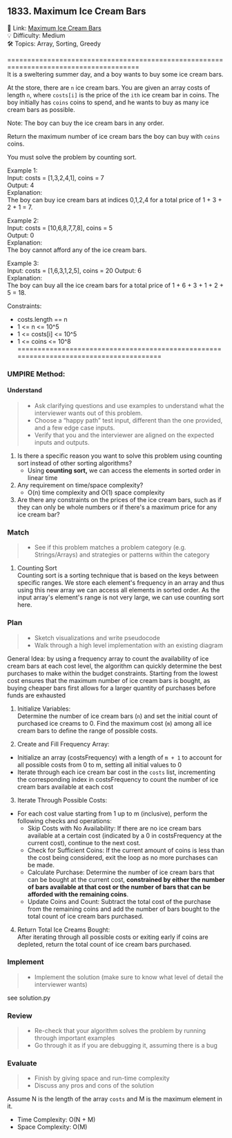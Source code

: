 ## 1833. Maximum Ice Cream Bars
🔗  Link: [Maximum Ice Cream Bars](https://leetcode.com/problems/maximum-ice-cream-bars/description/)<br>
💡 Difficulty: Medium<br>
🛠️ Topics: Array, Sorting, Greedy<br>

=======================================================================================<br>
It is a sweltering summer day, and a boy wants to buy some ice cream bars.

At the store, there are `n` ice cream bars. You are given an array costs of length `n`, where `costs[i]` is the price of the `ith` ice cream bar in coins. The boy initially has `coins` coins to spend, and he wants to buy as many ice cream bars as possible. 

Note: The boy can buy the ice cream bars in any order.

Return the maximum number of ice cream bars the boy can buy with `coins` coins.

You must solve the problem by counting sort.<br>

Example 1:<br>
Input: costs = [1,3,2,4,1], coins = 7<br>
Output: 4<br>
Explanation:<br>
The boy can buy ice cream bars at indices 0,1,2,4 for a total price of 1 + 3 + 2 + 1 = 7.<br>

Example 2:<br>
Input: costs = [10,6,8,7,7,8], coins = 5<br>
Output: 0<br>
Explanation:<br>
The boy cannot afford any of the ice cream bars.<br>

Example 3:<br>
Input: costs = [1,6,3,1,2,5], coins = 20
Output: 6<br>
Explanation:<br>
The boy can buy all the ice cream bars for a total price of 1 + 6 + 3 + 1 + 2 + 5 = 18.<br>

Constraints:<br>
- costs.length == n
- 1 <= n <= 10^5
- 1 <= costs[i] <= 10^5
- 1 <= coins <= 10^8
=======================================================================================<br>
### UMPIRE Method:
#### Understand

> - Ask clarifying questions and use examples to understand what the interviewer wants out of this problem.
> - Choose a “happy path” test input, different than the one provided, and a few edge case inputs. 
> - Verify that you and the interviewer are aligned on the expected inputs and outputs.
1. Is there a specific reason you want to solve this problem using counting sort instead of other sorting algorithms? 
    - Using **counting sort,** we can access the elements in sorted order in linear time
2. Any requirement on time/space complexity?
    - O(n) time complexity and O(1) space complexity
3. Are there any constraints on the prices of the ice cream bars, such as if they can only be whole numbers or if there's a maximum price for any ice cream bar?


### Match
> - See if this problem matches a problem category (e.g. Strings/Arrays) and strategies or patterns within the category


1. Counting Sort<br>
Counting sort is a sorting technique that is based on the keys between specific ranges. We store each element's frequency in an array and thus using this new array we can access all elements in sorted order.
As the input array's element's range is not very large, we can use counting sort here.


### Plan
> - Sketch visualizations and write pseudocode
> - Walk through a high level implementation with an existing diagram

General Idea: by using a frequency array to count the availability of ice cream bars at each cost level, the algorithm can quickly determine the best purchases to make within the budget constraints. Starting from the lowest cost ensures that the maximum number of ice cream bars is bought, as buying cheaper bars first allows for a larger quantity of purchases before funds are exhausted

1) Initialize Variables: <br>
Determine the number of ice cream bars (`n`) and set the initial count of purchased ice creams to 0. Find the maximum cost (`m`) among all ice cream bars to define the range of possible costs.

2) Create and Fill Frequency Array:<br>
- Initialize an array (costsFrequency) with a length of `m + 1` to account for all possible costs from 0 to m, setting all initial values to 0
- Iterate through each ice cream bar cost in the `costs` list, incrementing the corresponding index in costsFrequency to count the number of ice cream bars available at each cost

3) Iterate Through Possible Costs:<br>
- For each cost value starting from 1 up to m (inclusive), perform the following checks and operations:
    - Skip Costs with No Availability: If there are no ice cream bars available at a certain cost (indicated by a 0 in costsFrequency at the current cost), continue to the next cost.
    - Check for Sufficient Coins: If the current amount of coins is less than the cost being considered, exit the loop as no more purchases can be made.
    - Calculate Purchase: Determine the number of ice cream bars that can be bought at the current cost, **constrained by either the number of bars available at that cost or the number of bars that can be afforded with the remaining coins**.
    - Update Coins and Count: Subtract the total cost of the purchase from the remaining coins and add the number of bars bought to the total count of ice cream bars purchased.

4) Return Total Ice Creams Bought: <br>
After iterating through all possible costs or exiting early if coins are depleted, return the total count of ice cream bars purchased.


### Implement
> - Implement the solution (make sure to know what level of detail the interviewer wants)

see solution.py

### Review
> - Re-check that your algorithm solves the problem by running through important examples
> - Go through it as if you are debugging it, assuming there is a bug
### Evaluate
> - Finish by giving space and run-time complexity
> - Discuss any pros and cons of the solution

Assume N is the length of the array `costs` and M is the maximum element in it.

- Time Complexity: O(N + M)
- Space Complexity: O(M)